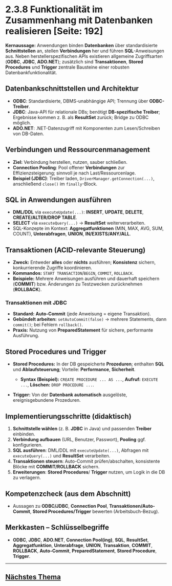 # 2.3.8 Funktionalität im Zusammenhang mit Datenbanken realisieren [Seite: 192]

**Kernaussage:** Anwendungen binden **Datenbanken** über standardisierte **Schnittstellen** an, stellen **Verbindungen** her und führen **SQL**-Anweisungen aus. Neben herstellerspezifischen APIs existieren allgemeine Zugriffsarten (**ODBC**, **JDBC**, **ADO.NET**); zusätzlich sind **Transaktionen**, **Stored Procedures** und **Trigger** zentrale Bausteine einer robusten Datenbankfunktionalität. 

## Datenbankschnittstellen und Architektur

* **ODBC**: Standardisierte, DBMS-unabhängige API; Trennung über **ODBC-Treiber**.
* **JDBC**: Java-API für relationale DBs; benötigt **DB-spezifische Treiber**; Ergebnisse kommen z. B. als **ResultSet** zurück; Bridge zu ODBC möglich.
* **ADO.NET**: .NET-Datenzugriff mit Komponenten zum Lesen/Schreiben von DB-Daten. 

## Verbindungen und Ressourcenmanagement

* **Ziel:** Verbindung herstellen, nutzen, sauber schließen.
* **Connection Pooling**: Pool offener **Verbindungen** zur Effizienzsteigerung; sinnvoll je nach Last/Ressourcenlage.
* **Beispiel (JDBC)**: Treiber laden, `DriverManager.getConnection(...)`, anschließend `close()` im `finally`-Block. 

## SQL in Anwendungen ausführen

* **DML/DDL** via `executeUpdate(...)`: **INSERT**, **UPDATE**, **DELETE**, **CREATE/ALTER/DROP TABLE**.
* **SELECT** via `executeQuery(...)` → **ResultSet** weiterverarbeiten.
* SQL-Konzepte im Kontext: **Aggregatfunktionen** (MIN, MAX, AVG, SUM, COUNT), **Unterabfragen**, **UNION**, **IN/EXISTS/ANY/ALL**. 

## Transaktionen (ACID-relevante Steuerung)

* **Zweck:** Entweder **alles** oder **nichts** ausführen; **Konsistenz** sichern, konkurrierende Zugriffe koordinieren.
* **Kommandos:** `START TRANSACTION`/`BEGIN`, `COMMIT`, `ROLLBACK`.
* **Beispiele:** Mehrere Anweisungen ausführen und dauerhaft speichern (**COMMIT**) bzw. Änderungen zu Testzwecken zurücknehmen (**ROLLBACK**). 

### Transaktionen mit JDBC

* **Standard:** **Auto-Commit** (jede Anweisung = eigene Transaktion).
* **Gebündelt arbeiten:** `setAutoCommit(false)` → mehrere Statements, dann `commit()`; bei Fehlern `rollback()`.
* **Praxis:** Nutzung von **PreparedStatement** für sichere, performante Ausführung. 

## Stored Procedures und Trigger

* **Stored Procedures:** In der DB gespeicherte **Prozeduren**; enthalten **SQL** und **Ablaufsteuerung**; Vorteile: **Performance**, **Sicherheit**.

  * **Syntax (Beispiel):** `CREATE PROCEDURE ... AS ...`, **Aufruf:** `EXECUTE ...`, **Löschen:** `DROP PROCEDURE ...`.
* **Trigger:** Von der **Datenbank automatisch** ausgelöste, ereignisgebundene Prozeduren.

## Implementierungsschritte (didaktisch)

1. **Schnittstelle wählen** (z. B. **JDBC** in Java) und passenden **Treiber** einbinden. 
2. **Verbindung aufbauen** (URL, Benutzer, Passwort), **Pooling** ggf. konfigurieren. 
3. **SQL ausführen**: DML/DDL mit `executeUpdate(...)`, Abfragen mit `executeQuery(...)` und **ResultSet** verarbeiten. 
4. **Transaktionen steuern**: Auto-Commit prüfen/abschalten, konsistente Blöcke mit **COMMIT/ROLLBACK** sichern. 
5. **Erweiterungen**: **Stored Procedures**/ **Trigger** nutzen, um Logik in die DB zu verlagern. 

## Kompetenzcheck (aus dem Abschnitt)

* Aussagen zu **ODBC/JDBC**, **Connection Pool**, **Transaktionen/Auto-Commit**, **Stored Procedures/Trigger** bewerten (Arbeitsbuch-Bezug). 

## Merkkasten – Schlüsselbegriffe

* **ODBC**, **JDBC**, **ADO.NET**, **Connection Pool(ing)**, **SQL**, **ResultSet**, **Aggregatfunktion**, **Unterabfrage**, **UNION**, **Transaktion**, **COMMIT**, **ROLLBACK**, **Auto-Commit**, **PreparedStatement**, **Stored Procedure**, **Trigger**.

---

## [Nächstes Thema](../2.4_Funktionalitaet_von_Softwarekomponenten_testen/)